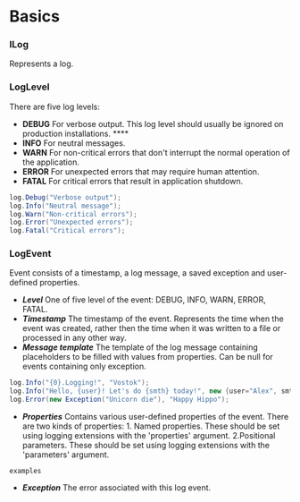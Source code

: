 # Basics

### ILog

 Represents a log.

### LogLevel

There are five log levels:

* **DEBUG** For verbose output. This log level should usually be ignored on production installations. ****
* **INFO**  For neutral messages.
* **WARN** For non-critical errors that don't interrupt the normal operation of the application.
* **ERROR** For unexpected errors that may require human attention.
* **FATAL** For critical errors that result in application shutdown.

```csharp
log.Debug("Verbose output");
log.Info("Neutral message");
log.Warn("Non-critical errors");
log.Error("Unexpected errors");
log.Fatal("Critical errors");
```

### LogEvent

Event consists of a timestamp, a log message, a saved exception and user-defined properties.

* _**Level**_ One of five level of the event: DEBUG, INFO, WARN, ERROR, FATAL. 
* _**Timestamp**_ The timestamp of the event. Represents the time when the event was created, rather then the time when it was written to a file or processed in any other way. 
* _**Message template**_ The template of the log message containing placeholders to be filled with values from properties. Can be null for events containing only exception.

```csharp
log.Info("{0}.Logging!", "Vostok");
log.Info("Hello, {user}! Let's do {smth} today!", new {user="Alex", smth="nothing"});
log.Error(new Exception("Unicorn die"), "Happy Hippo");
```

* _**Properties**_ Contains various user-defined properties of the event. There are two kinds of properties: 1. Named properties. These should be set using logging extensions with the 'properties' argument. 2.Positional parameters. These should be set using logging extensions with the 'parameters' argument.

```text
examples
```

* _**Exception**_ The error associated with this log event.




